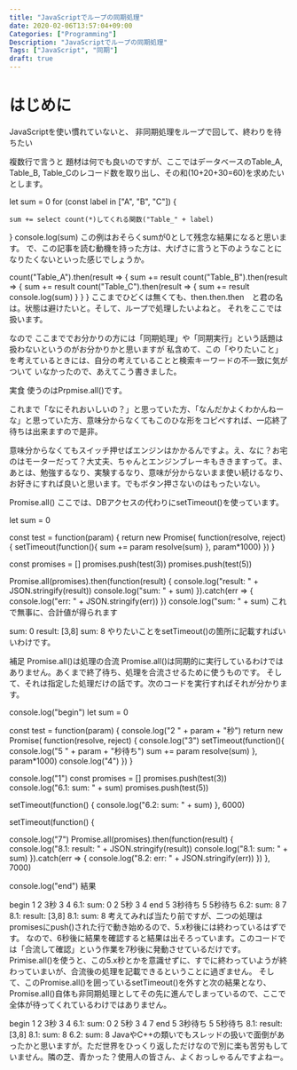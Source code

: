 ```yaml
---
title: "JavaScriptでループの同期処理"
date: 2020-02-06T13:57:04+09:00
Categories: ["Programming"]
Description: "JavaScriptでループの同期処理"
Tags: ["JavaScript", "同期"]
draft: true
---
```


# はじめに

JavaScriptを使い慣れていないと、
非同期処理をループで回して、終わりを待ちたい



複数行で言うと
題材は何でも良いのですが、ここではデータベースのTable_A, Table_B, Table_Cのレコード数を取り出し、その和(10+20+30=60)を求めたいとします。

let sum = 0
for (const label in ["A", "B", "C"]) {

    sum += select count(*)してくれる関数("Table_" + label)

}
console.log(sum)
この例はおそらくsumが0として残念な結果になると思います。 で、この記事を読む動機を持った方は、大げさに言うと下のようなことになりたくないといった感じでしょうか。

count("Table_A").then(result => {
    sum += result
    count("Table_B").then(result => {
        sum += result
        count("Table_C").then(result => {
            sum += result
            console.log(sum)
        }
    }
}
ここまでひどくは無くても、then.then.then　と君の名は。状態は避けたいと。そして、ループで処理したいよねと。 それをここでは扱います。

なので
ここまででお分かりの方には「同期処理」や「同期実行」という話題は扱わないというのがお分かりかと思いますが 私含めて、この「やりたいこと」を考えているときには、自分の考えていることと検索キーワードの不一致に気がついて いなかったので、あえてこう書きました。

実食
使うのはPrpmise.all()です。

これまで「なにそれおいしいの？」と思っていた方、「なんだかよくわかんねーな」と思っていた方、意味分からなくてもこのひな形をコピペすれば、一応終了待ちは出来ますので是非。

意味分からなくてもスイッチ押せばエンジンはかかるんですよ。え、なに？お宅のはモーターだって？大丈夫、ちゃんとエンジンブレーキもききますって。ま、あとは、勉強するなり、実験するなり、意味が分からないまま使い続けるなり、お好きにすれば良いと思います。でもボタン押さないのはもったいない。

Promise.all()
ここでは、DBアクセスの代わりにsetTimeout()を使っています。

let sum = 0

const test = function(param) {
  return new Promise( function(resolve, reject) {
    setTimeout(function(){
      sum += param
      resolve(sum)
    }, param*1000)
  })
}

const promises = []
promises.push(test(3))
promises.push(test(5))

Promise.all(promises).then(function(result) {
  console.log("result: " + JSON.stringify(result))
  console.log("sum: " + sum)
}).catch(err => {
  console.log("err: " + JSON.stringify(err))
})
console.log("sum: " + sum)
これで無事に、合計値が得られます

sum: 0
result: [3,8]
sum: 8
やりたいことをsetTimeout()の箇所に記載すればいいわけです。

補足
Promise.all()は処理の合流
Promise.all()は同期的に実行しているわけではありません。あくまで終了待ち、処理を合流させるために使うものです。 そして、それは指定した処理だけの話です。次のコードを実行すればそれが分かります。

console.log("begin")
let sum = 0

const test = function(param) {
  console.log("2 " + param + "秒")
  return new Promise( function(resolve, reject) {
    console.log("3")
    setTimeout(function(){
      console.log("5 " + param + "秒待ち")
      sum += param
      resolve(sum)
    }, param*1000)
    console.log("4")
  })
}

console.log("1")
const promises = []
promises.push(test(3))
console.log("6.1: sum: " + sum)
promises.push(test(5))

setTimeout(function() {
  console.log("6.2: sum: " + sum)
}, 6000)

setTimeout(function() {

  console.log("7")
  Promise.all(promises).then(function(result) {
    console.log("8.1: result: " + JSON.stringify(result))
    console.log("8.1: sum: " + sum)
  }).catch(err => {
    console.log("8.2: err: " + JSON.stringify(err))
  })
}, 7000)

console.log("end")
結果

begin
1
2 3秒
3
4
6.1: sum: 0
2 5秒
3
4
end
5 3秒待ち
5 5秒待ち
6.2: sum: 8
7
8.1: result: [3,8]
8.1: sum: 8
考えてみれば当たり前ですが、二つの処理はpromisesにpush()された行で動き始めるので、5.x秒後には終わっているはずです。 なので、6秒後に結果を確認すると結果は出そろっています。このコードでは「合流して確認」という作業を7秒後に発動させているだけです。 Primise.all()を使うと、この5.x秒とかを意識せずに、すでに終わっていようが終わっていまいが、合流後の処理を記載できるということに過ぎません。 そして、このPromise.all()を囲っているsetTimeout()を外すと次の結果となり、Promise.all()自体も非同期処理としてその先に進んでしまっているので、ここで全体が待ってくれているわけではありません。

begin
1
2 3秒
3
4
6.1: sum: 0
2 5秒
3
4
7
end
5 3秒待ち
5 5秒待ち
8.1: result: [3,8]
8.1: sum: 8
6.2: sum: 8
JavaやC++の類いでもスレッドの扱いで面倒があったかと思いますが。ただ世界をひっくり返しただけなので別に楽も苦労もしていません。隣の芝、青かった？使用人の皆さん、よくおっしゃるんですよねー。

